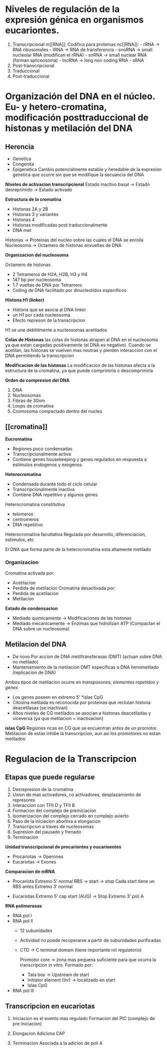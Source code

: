 # Niveles de regulación de la expresión génica en organismos eucariontes.

1. Transcripcional
   m[[RNA]]:
	   Codifica para proteinas
   nc[[RNA]]:
	   - rRNA → RNA ribosomales
	   - tRNA → RNA de transferencia
	   - snoRNA → small nucleolar RNA (modifican el rRNA)
	   - snRNA → small nuclear RNA (forman spliceosoma)
	   - IncRNA → long non coding RNA
	   - sRNA
1. Post-transcripcional
2. Traduccional
3. Post-traduccional

# Organización del DNA en el núcleo. Eu- y hetero-cromatina, modificación posttraduccional de histonas y metilación del DNA

## Herencia

- Genetica
- Congenita
- Epigenetica
  Cambio potencialmente estable y heredable de la expresion genetica que ocurre sin que se modifique la secuancia del DNA

**Niveles de activacion transcripcional**
Estado inactivo basal → Estado desreprimido → Estado activado

**Estructura de la cromatina**
- Histonas 2A y 2B
- Histonas 3 y variantes
- Histonas 4
- Histonas modificadas post traduccionalmente
- DNA met

Histonas → Proteinas del nucleo sobre las cuales el DNA se enrolla
Nucleosoma → Octamero de histonas envueltas de DNA

**Organizacion del nucleosoma**

Octamero de histonas
- 2 Tetrameros de H2A, H2B, H3 y H4
- 147 bp por nucleosoma
- 1.7 vueltas de DNA por Tetramero
- Coiling de DNA facilitado por dinucleotidos especificos

**Histona H1 (linker)**
- Histona que se asocia al DNA linker
- un H1 por cada nucleosoma
- Efecto represon de la transcripcion

H1 se une debildmente a nucleosomas acetilados

**Colas de Histonas**
las colas de histonas atrapan al DNA en el nucleosoma ya que estan cargadas positivamente (el DNA es negativo). Cuando se acetilan, las histonas se vuelven mas neutras y pierden interaccion con el DNA permitiendo la transcripcion

**Modificacion de las histonas**
La modificacion de las histonas afecta a la estructura de la cromatina, ya que puede comprimirla o descomprimirla

**Orden de compresion del DNA**
1. DNA
2. Nucleosomas
3. Fibras de 30nm
4. Loops de cromatina
5. Cromosoma compactado dentro del nucleo

## [[cromatina]]

**Eucromatina**
- Regiones poco condensadas
- Transcripcionalmente activa
- Contiene genes housekeeping y genes regulados en respuesta a estimulos endogenos y exogenos

**Heterocromatina**
- Condensada durante todo el ciclo celular
- Transcripcionalmente inactiva
- Contiene DNA repetitivo y algunos genes

Heterocromatina constitutiva
- telomeros
- centromeros
- DNA repetitivo

Heterocromatina facultativa
Regulada por desarrollo, diferenciacion, estimulos, etc

El DNA que forma parte de la heterocromatina esta altamente metilado

### Organizacion

Cromatina activada por:
- Acetilacion
- Perdida de metilacion
Cromatina desactivada por:
- Perdida de acetilacion
- Metilacion

**Estado de condensacion**
- Mediado quimicamente → Modificaciones de las histonas
- Mediado mecanicamente → Enzimas que hidrolizan ATP (Compactan el DNA sobre un nucleosoma)

## Metilacion del DNA

- De novo
  Por accion de DNA metiltransferasas (DMT) (actuan sobre DNA no metilado)
- Manteniemiento de la metilacion
  DMT especificas a DNA hemimetilado (replicacion de DNA)

Ambos tipos de metilacion ocurre en *transposones, elementos repetidos y genes*
- Los genes poseen en extremo 5’ *islas CpG
- Citosina metilada es reconocida por proteinas que reclutan histona deacetilasas (se inactivan)
- Altos niveles de CG metilados se asocian a histonas deacetiladas y viceversa (ya que metilacion = inactivacion)

**islas CpG**
Regiones ricas en CG que se encuentran antes de un promotor.
Metilacion de estas inhibe la transcripcion, aun asi los promotores no estan metilados

# Regulacion de la Transcripcion

## Etapas que puede regularse

1. Desrepresion de la cromatina
2. Union de mas activadores, co activadores, desplazamiento de represores
3. Interaccion con TFII D y TFII B
4. Formacion del complejo de preiniciacion
5. Isomerizacion del complejo cerrado en complejo avierto
6. Paso de la iniciacion abortiva a elongacion
7. Transcripcion a traves de nucleosomas
8. Supresion del pausado y frenado
9. Terminacion

**Unidad transcripcional de procariontes y eucarioentes**

- Procariotas → Operones
- Eucariotas → Exones

**Comparacion de mRNA**

- Procariota
  Extremo 5’ normal
  RBS → start → stop
  Cada start tiene un RBS antes
  Extremo 3’ normal

- Eucariotas
  Extremo 5’ cap
  start (AUG) → Stop
  Extremo 3’ poli A

**RNA polimerasas**
- RNA pol I
- RNA pol ll
  - 12 subunidades
  - Actividad no puede recuperarse a partir de subunidades purificadas
  - CTD → C terminal domain (tiene importante rol regulatorio)

	Promotor core → zona mas pequena suficiente para que ocurra la transcripcion in vitro. Formado por:
	- Tata box → Upstream de start
	- Initiator element (Inr) → localizado en start
	- Islas CpG
- RNA pol lll


## Transcripcion en eucariotas

1. Iniciacion
   es el evento mas regulado
   Formacion del PIC (complejo de pre iniciacion)

2. Elongacion
   Adiciona CAP

3. Terminacion
   Asociada a la adicion de poli A 